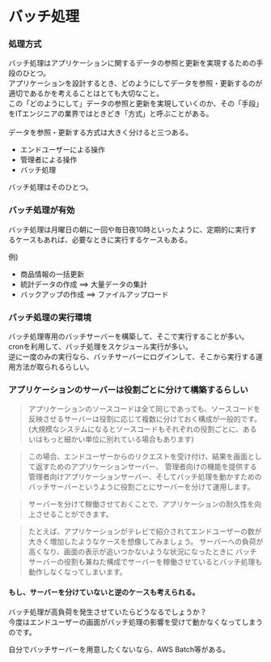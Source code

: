 # バッチ処理

### 処理方式
バッチ処理はアプリケーションに関するデータの参照と更新を実現するための手段のひとつ。<br>
アプリケーションを設計するとき、どのようにしてデータを参照・更新するのが適切であるかを考えることはとても大切なこと。<br>
この「どのようにして」データの参照と更新を実現していくのか、その「手段」をITエンジニアの業界ではときどき「方式」と呼ぶことがある。<br>
<br>
データを参照・更新する方式は大きく分けると三つある。<br>

- エンドユーザーによる操作
- 管理者による操作
- バッチ処理

バッチ処理はそのひとつ。


### バッチ処理が有効

バッチ処理は月曜日の朝に一回や毎日夜10時といったように、定期的に実行するケースもあれば、必要なときに実行するケースもある。

例)
- 商品情報の一括更新
- 統計データの作成 ==> 大量データの集計
- バックアップの作成 ==> ファイルアップロード

### バッチ処理の実行環境

バッチ処理専用のバッチサーバーを構築して、そこで実行することが多い。<br>
cronを利用して、バッチ処理をスケジュール実行が多い。<br>
逆に一度のみの実行なら、バッチサーバーにログインして、そこから実行する運用方法が取られるらしい。<br>


### アプリケーションのサーバーは役割ごとに分けて構築するらしい
>アプリケーションのソースコードは全て同じであっても、ソースコードを反映させるサーバーは役割に応じて複数に分けておく構成が一般的です。
>(大規模なシステムになるとソースコードもそれぞれの役割ごとに、あるいはもっと細かい単位に別れている場合もあります)

>この場合、エンドユーザーからのリクエストを受け付け、結果を画面として返すためのアプリケーションサーバー、
>管理者向けの機能を提供する管理者向けアプリケーションサーバー、そしてバッチ処理を動かすためのバッチサーバーというように役割ごとにサーバーを分けて運用します。

>サーバーを分けて稼働させておくことで、アプリケーションの耐久性を向上させることができます。

>たとえば、アプリケーションがテレビで紹介されてエンドユーザーの数が大きく増加したようなケースを想像してみましょう。
>サーバーへの負荷が高くなり、画面の表示が追いつかないような状況になったときに
>バッチサーバーの役割も兼ねた構成でサーバーを稼働させているとバッチ処理も動作しなくなってしまいます。

#### もし、サーバーを分けていないと逆のケースも考えられる。
バッチ処理が高負荷を発生させていたらどうなるでしょうか？<br>
今度はエンドユーザーの画面がバッチ処理の影響を受けて動かなくなってしまうのです。<br>

自分でバッチサーバーを用意したくないなら、AWS Batch等がある。
